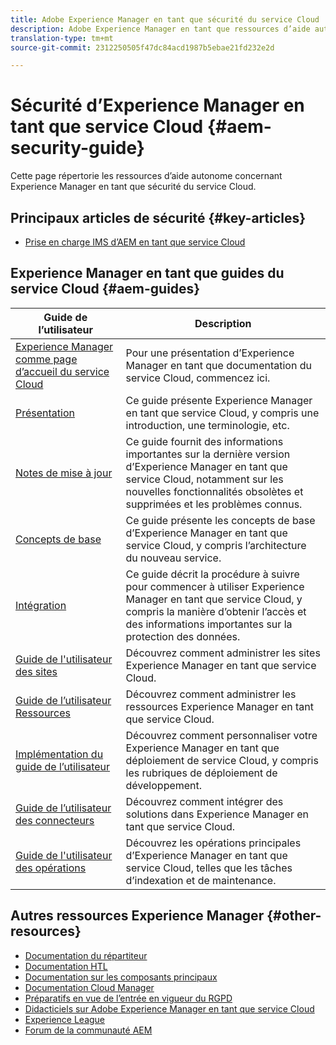 ```yaml
---
title: Adobe Experience Manager en tant que sécurité du service Cloud
description: Adobe Experience Manager en tant que ressources d’aide autonome sur la sécurité des services Cloud et liens vers la documentation
translation-type: tm+mt
source-git-commit: 2312250505f47dc84acd1987b5ebae21fd232e2d

---
```



# Sécurité d’Experience Manager en tant que service Cloud {#aem-security-guide}

Cette page répertorie les ressources d’aide autonome concernant Experience Manager en tant que sécurité du service Cloud.

## Principaux articles de sécurité {#key-articles}

* [Prise en charge IMS d’AEM en tant que service Cloud](ims-support.md)

## Experience Manager en tant que guides du service Cloud {#aem-guides}

| Guide de l’utilisateur | Description |
|---|---|
| [Experience Manager comme page d’accueil du service Cloud](/help/landing/home.md) | Pour une présentation d’Experience Manager en tant que documentation du service Cloud, commencez ici. |
| [Présentation](/help/overview/home.md) | Ce guide présente Experience Manager en tant que service Cloud, y compris une introduction, une terminologie, etc. |
| [Notes de mise à jour](/help/release-notes/home.md) | Ce guide fournit des informations importantes sur la dernière version d’Experience Manager en tant que service Cloud, notamment sur les nouvelles fonctionnalités obsolètes et supprimées et les problèmes connus. |
| [Concepts de base](/help/core-concepts/home.md) | Ce guide présente les concepts de base d’Experience Manager en tant que service Cloud, y compris l’architecture du nouveau service. |
| [Intégration](/help/onboarding/home.md) | Ce guide décrit la procédure à suivre pour commencer à utiliser Experience Manager en tant que service Cloud, y compris la manière d’obtenir l’accès et des informations importantes sur la protection des données. |
| [Guide de l&#39;utilisateur des sites](/help/sites-cloud/home.md) | Découvrez comment administrer les sites Experience Manager en tant que service Cloud. |
| [Guide de l’utilisateur Ressources](/help/assets/home.md) | Découvrez comment administrer les ressources Experience Manager en tant que service Cloud. |
| [Implémentation du guide de l’utilisateur](/help/implementing/home.md) | Découvrez comment personnaliser votre Experience Manager en tant que déploiement de service Cloud, y compris les rubriques de déploiement de développement. |
| [Guide de l’utilisateur des connecteurs](/help/connectors/home.md) | Découvrez comment intégrer des solutions dans Experience Manager en tant que service Cloud. |
| [Guide de l&#39;utilisateur des opérations](/help/operations/home.md) | Découvrez les opérations principales d’Experience Manager en tant que service Cloud, telles que les tâches d’indexation et de maintenance. |

## Autres ressources Experience Manager {#other-resources}

* [Documentation du répartiteur](/help/implementing/dispatcher/overview.md)
* [Documentation HTL](https://docs.adobe.com/content/help/en/experience-manager-htl/using/overview.html)
* [Documentation sur les composants principaux](https://docs.adobe.com/content/help/en/experience-manager-core-components/using/introduction.html)
* [Documentation Cloud Manager](https://docs.adobe.com/content/help/en/experience-manager-cloud-manager/using/introduction-to-cloud-manager.html)
* [Préparatifs en vue de l’entrée en vigueur du RGPD](/help/onboarding/data-privacy-and-protection-readiness/aem-readiness.md)
* [Didacticiels sur Adobe Experience Manager en tant que service Cloud](https://docs.adobe.com/content/help/en/experience-manager-learn/cloud-service/overview.html)
* [Experience League](https://guided.adobe.com/?promoid=K42KVXHD&mv=other#solutions/experience-manager)
* [Forum de la communauté AEM](https://forums.adobe.com/community/experience-cloud/marketing-cloud/experience-manager)